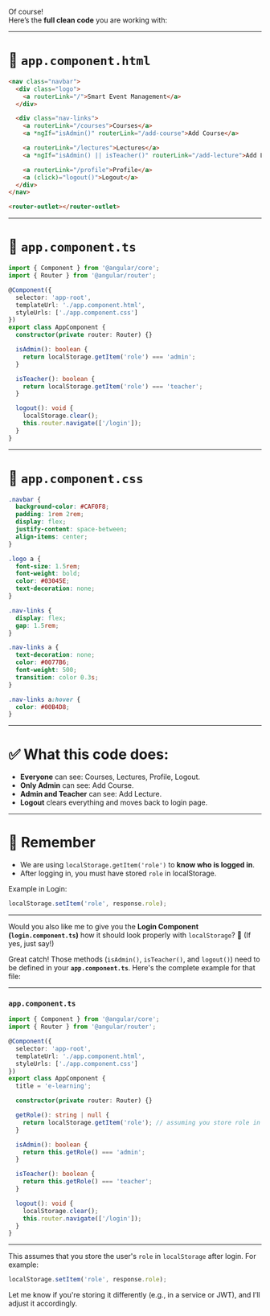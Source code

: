 Of course!  
Here’s the **full clean code** you are working with:

---

# 📄 `app.component.html`
```html
<nav class="navbar">
  <div class="logo">
    <a routerLink="/">Smart Event Management</a>
  </div>

  <div class="nav-links">
    <a routerLink="/courses">Courses</a>
    <a *ngIf="isAdmin()" routerLink="/add-course">Add Course</a>

    <a routerLink="/lectures">Lectures</a>
    <a *ngIf="isAdmin() || isTeacher()" routerLink="/add-lecture">Add Lecture</a>

    <a routerLink="/profile">Profile</a>
    <a (click)="logout()">Logout</a>
  </div>
</nav>

<router-outlet></router-outlet>
```

---

# 📄 `app.component.ts`
```typescript
import { Component } from '@angular/core';
import { Router } from '@angular/router';

@Component({
  selector: 'app-root',
  templateUrl: './app.component.html',
  styleUrls: ['./app.component.css']
})
export class AppComponent {
  constructor(private router: Router) {}

  isAdmin(): boolean {
    return localStorage.getItem('role') === 'admin';
  }

  isTeacher(): boolean {
    return localStorage.getItem('role') === 'teacher';
  }

  logout(): void {
    localStorage.clear();
    this.router.navigate(['/login']);
  }
}
```

---

# 📄 `app.component.css`
```css
.navbar {
  background-color: #CAF0F8;
  padding: 1rem 2rem;
  display: flex;
  justify-content: space-between;
  align-items: center;
}

.logo a {
  font-size: 1.5rem;
  font-weight: bold;
  color: #03045E;
  text-decoration: none;
}

.nav-links {
  display: flex;
  gap: 1.5rem;
}

.nav-links a {
  text-decoration: none;
  color: #0077B6;
  font-weight: 500;
  transition: color 0.3s;
}

.nav-links a:hover {
  color: #00B4D8;
}
```

---

# ✅ What this code does:

- **Everyone** can see: Courses, Lectures, Profile, Logout.
- **Only Admin** can see: Add Course.
- **Admin and Teacher** can see: Add Lecture.
- **Logout** clears everything and moves back to login page.

---
# 📌 Remember
- We are using `localStorage.getItem('role')` to **know who is logged in**.
- After logging in, you must have stored `role` in localStorage.

Example in Login:
```typescript
localStorage.setItem('role', response.role);
```

---

Would you also like me to give you the **Login Component (`login.component.ts`)** how it should look properly with `localStorage`? 🚀 (If yes, just say!)

Great catch! Those methods (`isAdmin()`, `isTeacher()`, and `logout()`) need to be defined in your **`app.component.ts`**. Here's the complete example for that file:

---

### **`app.component.ts`**

```ts
import { Component } from '@angular/core';
import { Router } from '@angular/router';

@Component({
  selector: 'app-root',
  templateUrl: './app.component.html',
  styleUrls: ['./app.component.css']
})
export class AppComponent {
  title = 'e-learning';

  constructor(private router: Router) {}

  getRole(): string | null {
    return localStorage.getItem('role'); // assuming you store role in localStorage
  }

  isAdmin(): boolean {
    return this.getRole() === 'admin';
  }

  isTeacher(): boolean {
    return this.getRole() === 'teacher';
  }

  logout(): void {
    localStorage.clear();
    this.router.navigate(['/login']);
  }
}
```

---

This assumes that you store the user's `role` in `localStorage` after login. For example:

```ts
localStorage.setItem('role', response.role);
```

Let me know if you're storing it differently (e.g., in a service or JWT), and I’ll adjust it accordingly.
